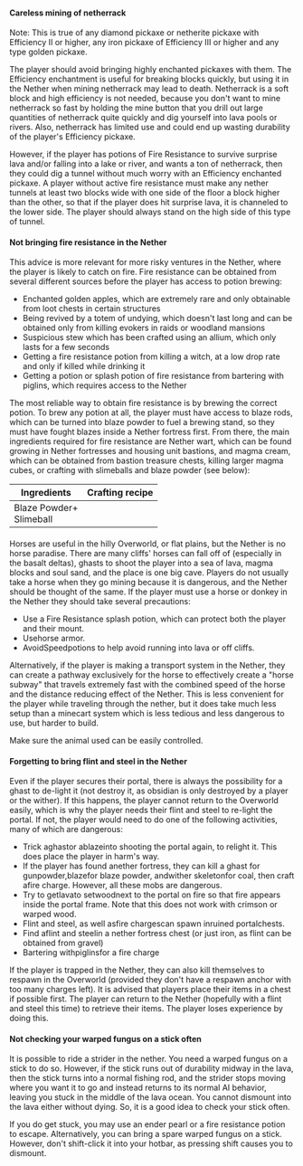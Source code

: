 #### Careless mining of netherrack
Note: This is true of any diamond pickaxe or netherite pickaxe with Efficiency II or higher, any iron pickaxe of Efficiency III or higher and any type golden pickaxe.

The player should avoid bringing highly enchanted pickaxes with them. The Efficiency enchantment is useful for breaking blocks quickly, but using it in the Nether when mining netherrack may lead to death. Netherrack is a soft block and high efficiency is not needed, because you don't want to mine netherrack so fast by holding the mine button that you drill out large quantities of netherrack quite quickly and dig yourself into lava pools or rivers. Also, netherrack has limited use and could end up wasting durability of the player's Efficiency pickaxe.

However, if the player has potions of Fire Resistance to survive surprise lava and/or falling into a lake or river, and wants a ton of netherrack, then they could dig a tunnel without much worry with an Efficiency enchanted pickaxe. A player without active fire resistance must make any nether tunnels at least two blocks wide with one side of the floor a block higher than the other, so that if the player does hit surprise lava, it is channeled to the lower side. The player should always stand on the high side of this type of tunnel.

#### Not bringing fire resistance in the Nether
This advice is more relevant for more risky ventures in the Nether, where the player is likely to catch on fire. Fire resistance can be obtained from several different sources before the player has access to potion brewing:

- Enchanted golden apples, which are extremely rare and only obtainable from loot chests in certain structures
- Being revived by a totem of undying, which doesn't last long and can be obtained only from killing evokers in raids or woodland mansions
- Suspicious stew which has been crafted using an allium, which only lasts for a few seconds
- Getting a fire resistance potion from killing a witch, at a low drop rate and only if killed while drinking it
- Getting a potion or splash potion of fire resistance from bartering with piglins, which requires access to the Nether

The most reliable way to obtain fire resistance is by brewing the correct potion. To brew any potion at all, the player must have access to blaze rods, which can be turned into blaze powder to fuel a brewing stand, so they must have fought blazes inside a Nether fortress first. From there, the main ingredients required for fire resistance are Nether wart, which can be found growing in Nether fortresses and housing unit bastions, and magma cream, which can be obtained from bastion treasure chests, killing larger magma cubes, or crafting with slimeballs and blaze powder (see below):

| Ingredients                 | Crafting recipe |
|-----------------------------|-----------------|
| Blaze Powder+<br/>Slimeball |                 |



#### 
Horses are useful in the hilly Overworld, or flat plains, but the Nether is no horse paradise. There are many cliffs' horses can fall off of (especially in the basalt deltas), ghasts to shoot the player into a sea of lava, magma blocks and soul sand, and the place is one big cave. Players do not usually take a horse when they go mining because it is dangerous, and the Nether should be thought of the same. If the player must use a horse or donkey in the Nether they should take several precautions:

- Use a Fire Resistance splash potion, which can protect both the player and their mount.
- Usehorse armor.
- AvoidSpeedpotions to help avoid running into lava or off cliffs.

Alternatively, if the player is making a transport system in the Nether, they can create a pathway exclusively for the horse to effectively create a "horse subway" that travels extremely fast with the combined speed of the horse and the distance reducing effect of the Nether. This is less convenient for the player while traveling through the nether, but it does take much less setup than a minecart system which is less tedious and less dangerous to use, but harder to build.

Make sure the animal used can be easily controlled.

#### Forgetting to bring flint and steel in the Nether
Even if the player secures their portal, there is always the possibility for a ghast to de-light it (not destroy it, as obsidian is only destroyed by a player or the wither). If this happens, the player cannot return to the Overworld easily, which is why the player needs their flint and steel to re-light the portal. If not, the player would need to do one of the following activities, many of which are dangerous:

- Trick aghastor ablazeinto shooting the portal again, to relight it. This does place the player in harm's way.
- If the player has found anether fortress, they can kill a ghast for gunpowder,blazefor blaze powder, andwither skeletonfor coal, then craft afire charge. However, all these mobs are dangerous.
- Try to getlavato setwoodnext to the portal on fire so that fire appears inside the portal frame. Note that this does not work with crimson or warped wood.
- Flint and steel, as well asfire chargescan spawn inruined portalchests.
- Find aflint and steelin a nether fortress chest (or just iron, as flint can be obtained from gravel)
- Bartering withpiglinsfor a fire charge

If the player is trapped in the Nether, they can also kill themselves to respawn in the Overworld (provided they don't have a respawn anchor with too many charges left). It is advised that players place their items in a chest if possible first. The player can return to the Nether (hopefully with a flint and steel this time) to retrieve their items. The player loses experience by doing this.

#### Not checking your warped fungus on a stick often
It is possible to ride a strider in the nether. You need a warped fungus on a stick to do so. However, if the stick runs out of durability midway in the lava, then the stick turns into a normal fishing rod, and the strider stops moving where you want it to go and instead returns to its normal AI behavior, leaving you stuck in the middle of the lava ocean. You cannot dismount into the lava either without dying. So, it is a good idea to check your stick often.

If you do get stuck, you may use an ender pearl or a fire resistance potion to escape.  Alternatively, you can bring a spare warped fungus on a stick.  However, don't shift-click it into your hotbar, as pressing shift causes you to dismount.

